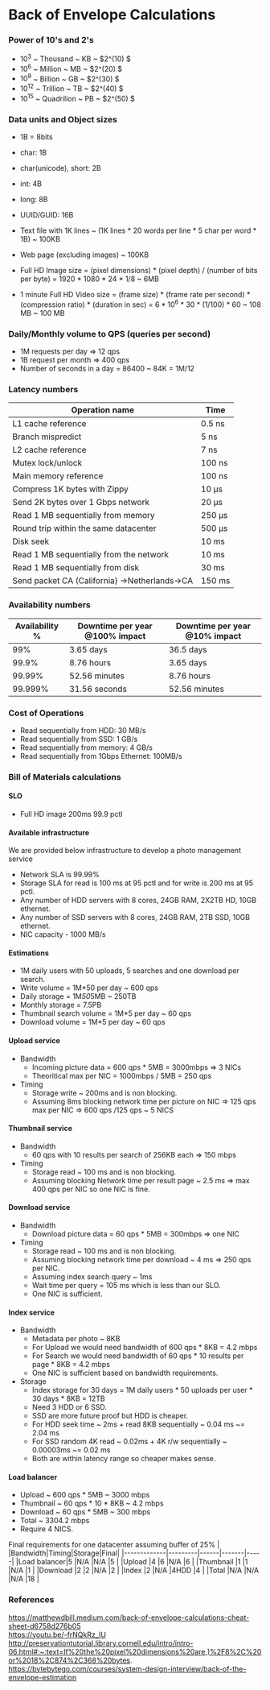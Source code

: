 # Back of Envelope Calculations



### Power of 10's and 2's
* $10^3$ ~ Thousand ~ KB ~ $2^(10) $  
* $10^6$ ~ Million ~ MB ~ $2^(20) $  
* $10^9$ ~ Billion ~ GB ~ $2^(30) $  
* $10^12$ ~ Trillion ~ TB ~ $2^(40) $  
* $10^15$ ~ Quadrilion ~ PB ~ $2^(50) $  

### Data units and Object sizes
* 1B = 8bits  
* char: 1B  
* char(unicode), short: 2B  
* int: 4B  
* long: 8B  
* UUID/GUID: 16B  

* Text file with 1K lines ~ (1K lines * 20 words per line * 5 char per word * 1B) ~ 100KB 
* Web page (excluding images) ~ 100KB  
* Full HD Image size = (pixel dimensions) * (pixel depth) / (number of bits per byte) = 1920 * 1080 * 24 * 1/8 ~ 6MB  
* 1 minute Full HD Video size = (frame size) * (frame rate per second) * (compression ratio) * (duration in sec) = $6*10^6$ * 30 * (1/100) * 60 ~  108 MB ~ 100 MB  


### Daily/Monthly volume to QPS (queries per second)
* 1M requests per day => 12 qps
* 1B request per month => 400 qps
* Number of seconds in a day = 86400 ~ 84K = 1M/12

### Latency numbers

|Operation name	                               | Time  |
| -------------------------------------------- | ----- |
|L1 cache reference	                           | 0.5 ns|
|Branch mispredict	                           | 5 ns  |
|L2 cache reference	                           | 7 ns  |
|Mutex lock/unlock	                           | 100 ns|
|Main memory reference	                       | 100 ns|
|Compress 1K bytes with Zippy                  | 10 µs |
|Send 2K bytes over 1 Gbps network             | 20 µs |
|Read 1 MB sequentially from memory            | 250 µs|
|Round trip within the same datacenter         | 500 µs|
|Disk seek                                     | 10 ms |
|Read 1 MB sequentially from the network       | 10 ms |
|Read 1 MB sequentially from disk              | 30 ms |
|Send packet CA (California) ->Netherlands->CA | 150 ms|

### Availability numbers

|Availability %|Downtime per year @100% impact|Downtime per year @10% impact|
| ------------ | ---------------------------- | --------------------------- |
| 99%          | 3.65 days                    | 36.5 days                   | 
| 99.9%        | 8.76 hours                   | 3.65 days                   | 
| 99.99%       | 52.56 minutes                | 8.76 hours                  | 
| 99.999%      | 31.56 seconds                | 52.56 minutes               |

### Cost of Operations
* Read sequentially from HDD: 30 MB/s
* Read sequentially from SSD: 1 GB/s
* Read sequentially from memory: 4 GB/s
* Read sequentially from 1Gbps Ethernet: 100MB/s


### Bill of Materials calculations
#### SLO
* Full HD image 200ms 99.9 pctl
#### Available infrastructure
We are provided below infrastructure to develop a photo management service
* Network SLA is 99.99%
* Storage SLA for read is 100 ms at 95 pctl and for write is 200 ms at 95 pctl.
* Any number of HDD servers with 8 cores, 24GB RAM, 2X2TB HD, 10GB ethernet.
* Any number of SSD servers with 8 cores, 24GB RAM, 2TB SSD, 10GB ethernet.
* NIC capacity - 1000 MB/s
#### Estimations
* 1M daily users with 50 uploads, 5 searches and one download per search. 
* Write volume = 1M*50 per day ~ 600 qps
* Daily storage = 1M*50*5MB ~ 250TB
* Monthly storage = 7.5PB
* Thumbnail search volume = 1M*5 per day ~ 60 qps
* Download volume = 1M*5 per day ~ 60 qps
#### Upload service
* Bandwidth
    * Incoming picture data = 600 qps * 5MB = 3000mbps => 3 NICs
    * Theoritical max per NIC = 1000mbps / 5MB = 250 qps
* Timing
    * Storage write ~ 200ms and is non blocking.
    * Assuming 8ms blocking network time per picture on NIC => 125 qps max per NIC => 600 qps /125 qps ~ 5 NICS

#### Thumbnail service
* Bandwidth
    * 60 qps with 10 results per search of 256KB each => 150 mbps
* Timing
    * Storage read ~ 100 ms and is non blocking.
    * Assuming blocking Network time per result page ~ 2.5 ms => max 400 qps per NIC so one NIC is fine.

#### Download service
* Bandwidth
    * Download picture data = 60 qps * 5MB = 300mbps => one NIC
* Timing
    * Storage read ~ 100 ms and is non blocking.
    * Assuming blocking network time per download ~ 4 ms => 250 qps per NIC.
    * Assuming index search query ~ 1ms
    * Wait time per query = 105 ms which is less than our SLO.
    * One NIC is sufficient.

#### Index service
* Bandwidth
    * Metadata per photo ~ 8KB
    * For Upload we would need bandwidth of 600 qps * 8KB = 4.2 mbps
    * For Search we would need bandwidth of 60 qps * 10 results per page * 8KB = 4.2 mbps
    * One NIC is sufficient based on bandwidth requirements.
* Storage
    * Index storage for 30 days = 1M daily users * 50 uploads per user * 30 days * 8KB = 12TB
    * Need 3 HDD or 6 SSD.
    * SSD are more future proof but HDD is cheaper.
    * For HDD seek time ~ 2ms + read 8KB sequentially ~ 0.04 ms ~= 2.04 ms
    * For SSD random 4K read ~ 0.02ms + 4K r/w sequentially ~ 0.00003ms ~= 0.02 ms
    * Both are within latency range so cheaper makes sense.
 

#### Load balancer
* Upload ~ 600 qps * 5MB ~ 3000 mbps
* Thumbnail ~ 60 qps * 10 * 8KB ~ 4.2 mbps
* Download ~ 60 qps * 5MB ~ 300 mbps
* Total ~ 3304.2 mbps
* Require 4 NICS.

Final requirements for one datacenter assuming buffer of 25%
|             |Bandwidth|Timing|Storage|Final|
|-------------|---------|------|-------|-----|
|Load balancer|5        |N/A   |N/A    |5    |
|Upload       |4        |6     |N/A    |6    |
|Thumbnail    |1        |1     |N/A    |1    |
|Download     |2        |2     |N/A    |2    |
|Index        |2        |N/A   |4HDD   |4    |
|Total        |N/A      |N/A   |N/A    |18   |

### References
https://matthewdbill.medium.com/back-of-envelope-calculations-cheat-sheet-d6758d276b05  
https://youtu.be/-frNQkRz_IU  
http://preservationtutorial.library.cornell.edu/intro/intro-06.html#:~:text=If%20the%20pixel%20dimensions%20are,)%2F8%2C%20or%2018%2C874%2C368%20bytes.  
https://bytebytego.com/courses/system-design-interview/back-of-the-envelope-estimation

